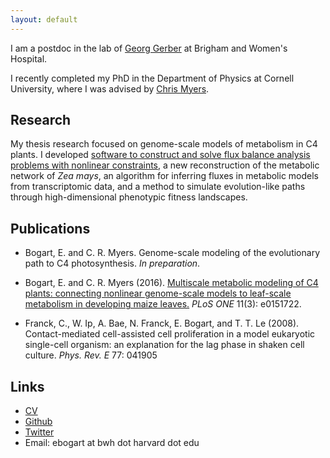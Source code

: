 ```yaml
---
layout: default
---
```

I am a postdoc in the lab of [Georg Gerber](http://gerber.bwh.harvard.edu) at Brigham and Women's Hospital.

I recently completed my PhD in the Department of Physics at Cornell
University, where I was advised by [Chris
Myers](http://cbsu.tc.cornell.edu/staff/myers/).

## Research

My thesis research focused on genome-scale models of metabolism in
C4 plants. I developed [software to construct and solve flux balance
analysis problems with nonlinear
constraints](http://github.com/ebogart/fluxtools), a new
reconstruction of the metabolic network of _Zea mays_, an algorithm
for inferring fluxes in metabolic models from transcriptomic data, and
a method to simulate evolution-like paths through high-dimensional
phenotypic fitness landscapes.

## Publications

* Bogart, E. and C. R. Myers. Genome-scale modeling of the evolutionary path to C4 photosynthesis. _In preparation_.

* Bogart, E. and C. R. Myers (2016). [Multiscale metabolic modeling of
C4 plants: connecting nonlinear genome-scale models to leaf-scale
metabolism in developing maize
leaves.](http://journals.plos.org/plosone/article?id=10.1371/journal.pone.0151722)  _PLoS ONE_ 11(3): e0151722. 

* Franck, C., W. Ip, A. Bae, N. Franck, E. Bogart, and T. T. Le
(2008). Contact-mediated cell-assisted cell proliferation in a model
eukaryotic single-cell organism: an explanation for the lag phase in
shaken cell culture.  _Phys. Rev. E_ 77: 041905

## Links

* [CV](eli_bogart_cv.pdf)
* [Github](http://github.com/ebogart)
* [Twitter](http://twitter.com/eli_bogart)
* Email: ebogart at bwh dot harvard dot edu

